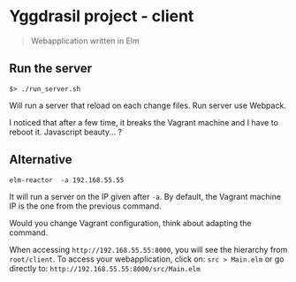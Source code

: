 # Yggdrasil project - client

> Webapplication written in Elm

## Run the server
```
$> ./run_server.sh
```

Will run a server that reload on each change files.
Run server use Webpack.

I noticed that after a few time, it breaks the Vagrant machine and I have to reboot it.
Javascript beauty... ?

## Alternative
```
elm-reactor  -a 192.168.55.55
```

It will run a server on the IP given after `-a`.
By default, the Vagrant machine IP is the one from the previous command.

Would you change Vagrant configuration, think about adapting the command.


When accessing `http://192.168.55.55:8000`, you will see the hierarchy from `root/client`.
To access your webapplication, click on: `src > Main.elm` or go directly to: `http://192.168.55.55:8000/src/Main.elm`
